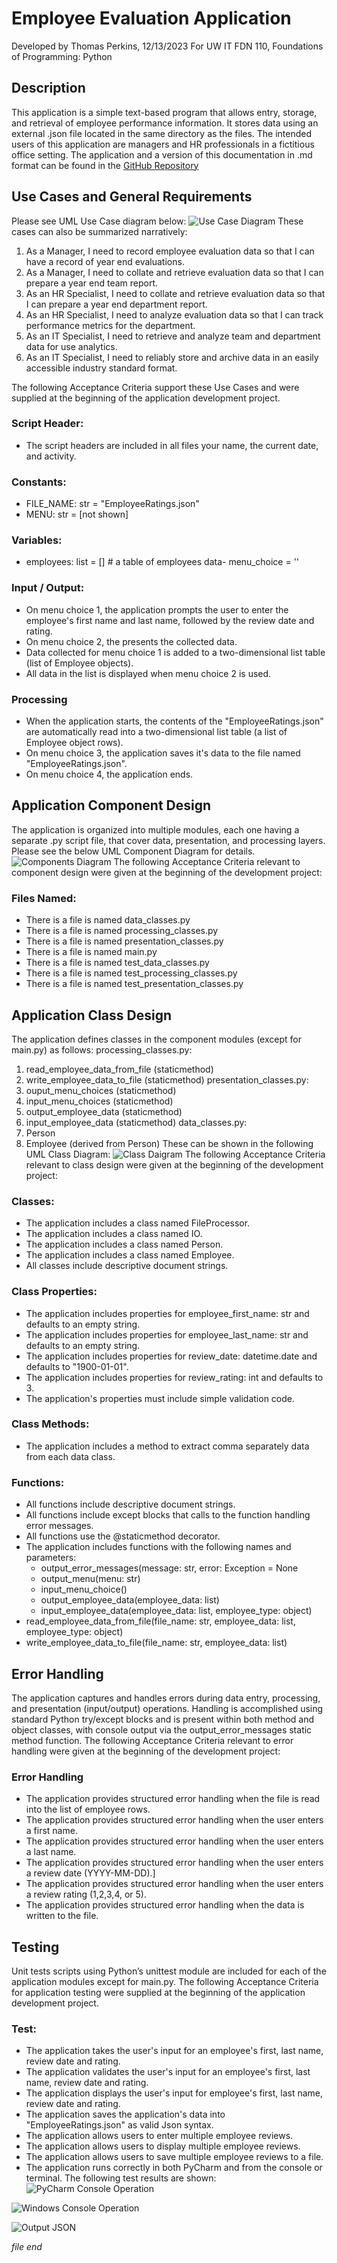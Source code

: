 # Employee Evaluation Application
Developed by Thomas Perkins, 12/13/2023
For UW IT FDN 110, Foundations of Programming: Python

## Description
This application is a simple text-based program that allows entry, storage, and retrieval of employee performance information. It stores data using an external .json file located in the same directory as the files. The intended users of this application are managers and HR professionals in a fictitious office setting. 
The application and a version of this documentation in .md format can be found in the [GitHub Repository](https://github.com/UWtsperk/mod08)

## Use Cases and General Requirements
Please see UML Use Case diagram below:
![Use Case Diagram](uc_diag.jpg)
These cases can also be summarized narratively:
1.	As a Manager, I need to record employee evaluation data so that I can have a record of year end evaluations.
2.	As a Manager, I need to collate and retrieve evaluation data so that I can prepare a year end team report.
3.	As an HR Specialist, I need to collate and retrieve evaluation data so that I can prepare a year end department report.
4.	As an HR Specialist, I need to analyze evaluation data so that I can track performance metrics for the department.
5.	As an IT Specialist, I need to retrieve and analyze team and department data for use analytics.
6.	As an IT Specialist, I need to reliably store and archive data in an easily accessible industry standard format.

The following Acceptance Criteria support these Use Cases and were supplied at the beginning of the application development project.

### Script Header: 
- The script headers are included in all files your name, the current date, and activity.
### Constants:
- FILE_NAME: str = "EmployeeRatings.json"
- MENU: str = [not shown]
### Variables:
- employees: list = []  # a table of employees data- menu_choice = ''
### Input / Output:
- On menu choice 1, the application prompts the user to enter the employee's first name and  last name, followed by the review date and rating.
- On menu choice 2, the presents the collected data.
- Data collected for menu choice 1 is added to a two-dimensional list table (list of Employee objects).
- All data in the list is displayed when menu choice 2 is used.
### Processing
- When the application starts, the contents of the "EmployeeRatings.json" are automatically read into a two-dimensional list table (a list of Employee object rows).
- On menu choice 3, the application saves it's data to the file named "EmployeeRatings.json".
- On menu choice 4, the application ends.

## Application Component Design
The application is organized into multiple modules, each one having a separate .py script file, that cover data, presentation, and processing layers. Please see the below UML Component Diagram for details.
![Components Diagram](comp_diag.jpg)
The following Acceptance Criteria relevant to component design were given at the beginning of the development project:
### Files Named:
- There is a file is named data_classes.py
- There is a file is named processing_classes.py
- There is a file is named presentation_classes.py
- There is a file is named main.py
- There is a file is named test_data_classes.py
- There is a file is named test_processing_classes.py
- There is a file is named test_presentation_classes.py

## Application Class Design
The application defines classes in the component modules (except for main.py) as follows:
processing_classes.py:
1.	read_employee_data_from_file (staticmethod)
2.	write_employee_data_to_file (staticmethod)
presentation_classes.py:
1.	ouput_menu_choices (staticmethod)
2.	input_menu_choices (staticmethod)
3.	output_employee_data (staticmethod)
4.	input_employee_data (staticmethod)
data_classes.py:
1.	Person
2.	Employee (derived from Person)
These can be shown in the following UML Class Diagram:
![Class Daigram](class_diag.jpg)
The following Acceptance Criteria relevant to class design were given at the beginning of the development project:
### Classes:
- The application includes a class named FileProcessor.
- The application includes a class named IO.
- The application includes a class named Person.
- The application includes a class named Employee.
- All classes include descriptive document strings.
### Class Properties:
- The application includes properties for employee_first_name: str and defaults to an empty string.
- The application includes properties for employee_last_name: str and defaults to an empty string.
- The application includes properties for review_date: datetime.date and defaults to "1900-01-01".
- The application includes properties for review_rating: int and defaults to 3.
- The application's properties must include simple validation code.
### Class Methods:
- The application includes a method to extract comma separately data from each data class.
### Functions:
- All functions include descriptive document strings.
- All functions include except blocks that calls to the function handling error messages.
- All functions use the @staticmethod decorator.
- The application includes functions with the following names and parameters: 
    - output_error_messages(message: str, error: Exception = None
    - output_menu(menu: str)
    - input_menu_choice()
    - output_employee_data(employee_data: list)
    - input_employee_data(employee_data: list, employee_type: object)
- read_employee_data_from_file(file_name: str, employee_data: list, employee_type: object)
- write_employee_data_to_file(file_name: str, employee_data: list)

## Error Handling
The application captures and handles errors during data entry, processing, and presentation (input/output) operations. Handling is accomplished using standard Python try/except blocks and is present within both method and object classes, with console output via the output_error_messages static method function. 
The following Acceptance Criteria relevant to error handling were given at the beginning of the development project:
### Error Handling
- The application provides structured error handling when the file is read into the list of employee rows.
- The application provides structured error handling when the user enters a first name.
- The application provides structured error handling when the user enters a last name.
- The application provides structured error handling when the user enters a review date (YYYY-MM-DD).]
- The application provides structured error handling when the user enters a review rating (1,2,3,4, or 5).
- The application provides structured error handling when the data is written to the file.

## Testing
Unit tests scripts using Python’s unittest module are included for each of the application modules except for main.py. 
The following Acceptance Criteria for application testing were supplied at the beginning of the application development project.
### Test:  
- The application takes the user's input for an employee's first, last name, review date and rating.
- The application validates the user's input for an employee's first, last name, review date and rating.
- The application displays the user's input for employee's first, last name, review date and rating.
- The application saves the application's data into "EmployeeRatings.json" as valid Json syntax.
- The application allows users to enter multiple employee reviews.
- The application allows users to display multiple employee reviews.
- The application allows users to save multiple employee reviews to a file.
- The application runs correctly in both PyCharm and from the console or terminal. 
The following test results are shown:
![PyCharm Console Operation](test_1.jpg)

![Windows Console Operation](test_2.jpg)

![Output JSON](test_3.jpg)

*file end*

